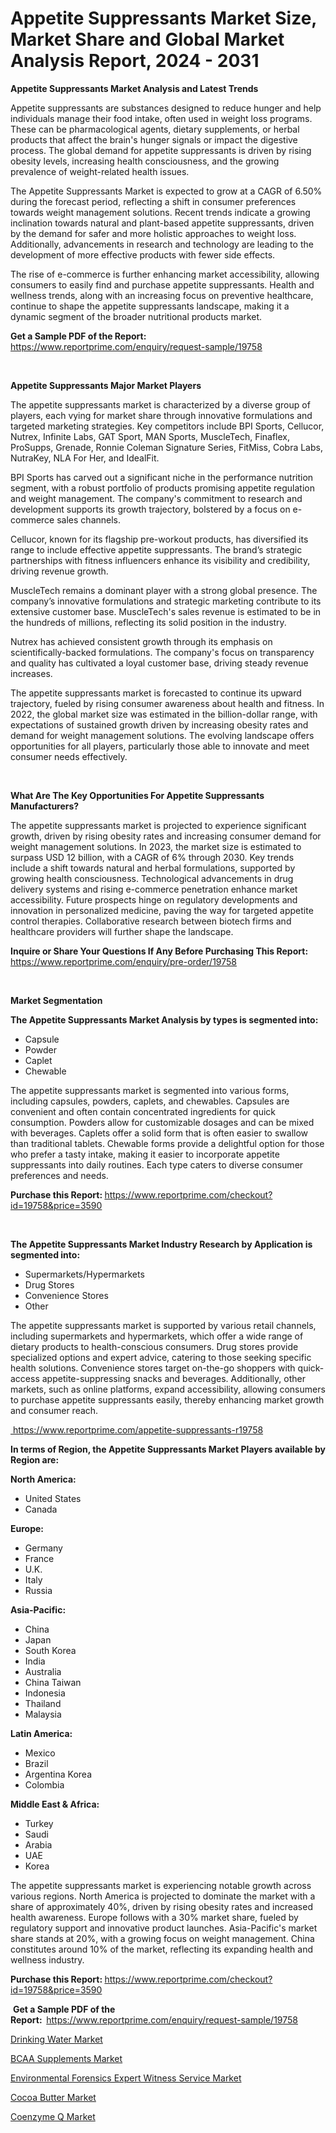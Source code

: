<p><h1>Appetite Suppressants Market Size, Market Share and Global Market Analysis Report, 2024 - 2031</h1></p><p><strong>Appetite Suppressants Market Analysis and Latest Trends</strong></p>
<p><p>Appetite suppressants are substances designed to reduce hunger and help individuals manage their food intake, often used in weight loss programs. These can be pharmacological agents, dietary supplements, or herbal products that affect the brain's hunger signals or impact the digestive process. The global demand for appetite suppressants is driven by rising obesity levels, increasing health consciousness, and the growing prevalence of weight-related health issues.</p><p>The Appetite Suppressants Market is expected to grow at a CAGR of 6.50% during the forecast period, reflecting a shift in consumer preferences towards weight management solutions. Recent trends indicate a growing inclination towards natural and plant-based appetite suppressants, driven by the demand for safer and more holistic approaches to weight loss. Additionally, advancements in research and technology are leading to the development of more effective products with fewer side effects.</p><p>The rise of e-commerce is further enhancing market accessibility, allowing consumers to easily find and purchase appetite suppressants. Health and wellness trends, along with an increasing focus on preventive healthcare, continue to shape the appetite suppressants landscape, making it a dynamic segment of the broader nutritional products market.</p></p>
<p><strong>Get a Sample PDF of the Report:&nbsp;</strong> <a href="https://www.reportprime.com/enquiry/request-sample/19758?utm_campaign=28&utm_medium=2&utm_source=Github&utm_content=ia&utm_term=02122024&utm_id=appetite-suppressants">https://www.reportprime.com/enquiry/request-sample/19758</a></p>
<p>&nbsp;</p>
<p><strong>Appetite Suppressants Major Market Players</strong></p>
<p><p>The appetite suppressants market is characterized by a diverse group of players, each vying for market share through innovative formulations and targeted marketing strategies. Key competitors include BPI Sports, Cellucor, Nutrex, Infinite Labs, GAT Sport, MAN Sports, MuscleTech, Finaflex, ProSupps, Grenade, Ronnie Coleman Signature Series, FitMiss, Cobra Labs, NutraKey, NLA For Her, and IdealFit.</p><p>BPI Sports has carved out a significant niche in the performance nutrition segment, with a robust portfolio of products promising appetite regulation and weight management. The company's commitment to research and development supports its growth trajectory, bolstered by a focus on e-commerce sales channels.</p><p>Cellucor, known for its flagship pre-workout products, has diversified its range to include effective appetite suppressants. The brand’s strategic partnerships with fitness influencers enhance its visibility and credibility, driving revenue growth.</p><p>MuscleTech remains a dominant player with a strong global presence. The company’s innovative formulations and strategic marketing contribute to its extensive customer base. MuscleTech's sales revenue is estimated to be in the hundreds of millions, reflecting its solid position in the industry.</p><p>Nutrex has achieved consistent growth through its emphasis on scientifically-backed formulations. The company's focus on transparency and quality has cultivated a loyal customer base, driving steady revenue increases.</p><p>The appetite suppressants market is forecasted to continue its upward trajectory, fueled by rising consumer awareness about health and fitness. In 2022, the global market size was estimated in the billion-dollar range, with expectations of sustained growth driven by increasing obesity rates and demand for weight management solutions. The evolving landscape offers opportunities for all players, particularly those able to innovate and meet consumer needs effectively.</p></p>
<p>&nbsp;</p>
<p><strong>What Are The Key Opportunities For Appetite Suppressants Manufacturers?</strong></p>
<p><p>The appetite suppressants market is projected to experience significant growth, driven by rising obesity rates and increasing consumer demand for weight management solutions. In 2023, the market size is estimated to surpass USD 12 billion, with a CAGR of 6% through 2030. Key trends include a shift towards natural and herbal formulations, supported by growing health consciousness. Technological advancements in drug delivery systems and rising e-commerce penetration enhance market accessibility. Future prospects hinge on regulatory developments and innovation in personalized medicine, paving the way for targeted appetite control therapies. Collaborative research between biotech firms and healthcare providers will further shape the landscape.</p></p>
<p><strong>Inquire or Share Your Questions If Any Before Purchasing This Report:</strong> <a href="https://www.reportprime.com/enquiry/pre-order/19758?utm_campaign=28&utm_medium=2&utm_source=Github&utm_content=ia&utm_term=02122024&utm_id=appetite-suppressants">https://www.reportprime.com/enquiry/pre-order/19758</a></p>
<p>&nbsp;</p>
<p><strong>Market Segmentation</strong></p>
<p><strong>The Appetite Suppressants Market Analysis by types is segmented into:</strong></p>
<p><ul><li>Capsule</li><li>Powder</li><li>Caplet</li><li>Chewable</li></ul></p>
<p><p>The appetite suppressants market is segmented into various forms, including capsules, powders, caplets, and chewables. Capsules are convenient and often contain concentrated ingredients for quick consumption. Powders allow for customizable dosages and can be mixed with beverages. Caplets offer a solid form that is often easier to swallow than traditional tablets. Chewable forms provide a delightful option for those who prefer a tasty intake, making it easier to incorporate appetite suppressants into daily routines. Each type caters to diverse consumer preferences and needs.</p></p>
<p><strong>Purchase this Report:&nbsp;</strong><a href="https://www.reportprime.com/checkout?id=19758&price=3590&utm_campaign=28&utm_medium=2&utm_source=Github&utm_content=ia&utm_term=02122024&utm_id=appetite-suppressants">https://www.reportprime.com/checkout?id=19758&price=3590</a></p>
<p>&nbsp;</p>
<p><strong>The Appetite Suppressants Market Industry Research by Application is segmented into:</strong></p>
<p><ul><li>Supermarkets/Hypermarkets</li><li>Drug Stores</li><li>Convenience Stores</li><li>Other</li></ul></p>
<p><p>The appetite suppressants market is supported by various retail channels, including supermarkets and hypermarkets, which offer a wide range of dietary products to health-conscious consumers. Drug stores provide specialized options and expert advice, catering to those seeking specific health solutions. Convenience stores target on-the-go shoppers with quick-access appetite-suppressing snacks and beverages. Additionally, other markets, such as online platforms, expand accessibility, allowing consumers to purchase appetite suppressants easily, thereby enhancing market growth and consumer reach.</p></p>
<p><a href="https://www.reportprime.com/appetite-suppressants-r19758?utm_campaign=28&utm_medium=2&utm_source=Github&utm_content=ia&utm_term=02122024&utm_id=appetite-suppressants">&nbsp;https://www.reportprime.com/appetite-suppressants-r19758</a></p>
<p><strong>In terms of Region, the Appetite Suppressants Market Players available by Region are:</strong></p>
<p>
    <p> <strong> North America: </strong>
        <ul>
            <li>United States</li>
            <li>Canada</li>
        </ul>
        </p> 
    <p> <strong> Europe: </strong>
        <ul>
            <li>Germany</li>
            <li>France</li>
            <li>U.K.</li>
            <li>Italy</li>
            <li>Russia</li>
        </ul>
        </p> 
    <p> <strong> Asia-Pacific: </strong>
        <ul>
            <li>China</li>
            <li>Japan</li>
            <li>South Korea</li>
            <li>India</li>
            <li>Australia</li>
            <li>China Taiwan</li>
            <li>Indonesia</li>
            <li>Thailand</li>
            <li>Malaysia</li>
        </ul>
        </p> 
    <p> <strong> Latin America: </strong>
        <ul>
            <li>Mexico</li>
            <li>Brazil</li>
            <li>Argentina Korea</li>
            <li>Colombia</li>
        </ul>
        </p> 
    <p> <strong> Middle East & Africa: </strong>
        <ul>
            <li>Turkey</li>
            <li>Saudi</li>
            <li>Arabia</li>
            <li>UAE</li>
            <li>Korea</li>
        </ul>
    </p>
    </p>
<p><p>The appetite suppressants market is experiencing notable growth across various regions. North America is projected to dominate the market with a share of approximately 40%, driven by rising obesity rates and increased health awareness. Europe follows with a 30% market share, fueled by regulatory support and innovative product launches. Asia-Pacific's market share stands at 20%, with a growing focus on weight management. China constitutes around 10% of the market, reflecting its expanding health and wellness industry.</p></p>
<p><strong>Purchase this Report: </strong><a href="https://www.reportprime.com/checkout?id=19758&price=3590&utm_campaign=28&utm_medium=2&utm_source=Github&utm_content=ia&utm_term=02122024&utm_id=appetite-suppressants">https://www.reportprime.com/checkout?id=19758&price=3590</a></p>
<p>&nbsp;<strong>Get a Sample PDF of the Report:&nbsp;&nbsp;</strong><a href="https://www.reportprime.com/enquiry/request-sample/19758?utm_campaign=28&utm_medium=2&utm_source=Github&utm_content=ia&utm_term=02122024&utm_id=appetite-suppressants">https://www.reportprime.com/enquiry/request-sample/19758</a></p>
<p><strong></strong></p>
<p><p><a href="https://www.linkedin.com/pulse/explore-drinking-water-markets-growth-trajectory-average-rtxkf?utm_campaign=28&utm_medium=2&utm_source=Github&utm_content=ia&utm_term=02122024&utm_id=appetite-suppressants">Drinking Water Market</a></p><p><a href="https://github.com/BellAuer/Market-Research-Report-List-1/blob/main/bcaa-supplements-market.md?utm_campaign=28&utm_medium=2&utm_source=Github&utm_content=ia&utm_term=02122024&utm_id=appetite-suppressants">BCAA Supplements Market</a></p><p><a href="https://issuu.com/reportprime-2/docs/environmental-forensics-expert-witness-service-mar?utm_campaign=28&utm_medium=2&utm_source=Github&utm_content=ia&utm_term=02122024&utm_id=appetite-suppressants">Environmental Forensics Expert Witness Service Market</a></p><p><a href="https://www.linkedin.com/pulse/market-dynamics-cocoa-butter-105-growth-from-2024-2031-insight-dial-4q4ef?utm_campaign=28&utm_medium=2&utm_source=Github&utm_content=ia&utm_term=02122024&utm_id=appetite-suppressants">Cocoa Butter Market</a></p><p><a href="https://github.com/indrystar/Market-Research-Report-List-5/blob/main/coenzyme-q-market.md?utm_campaign=28&utm_medium=2&utm_source=Github&utm_content=ia&utm_term=02122024&utm_id=appetite-suppressants">Coenzyme Q Market</a></p></p>